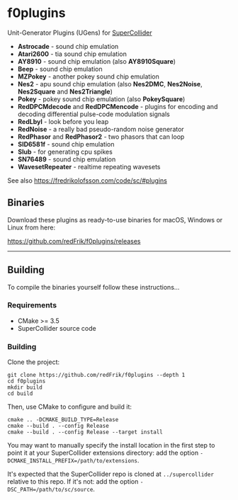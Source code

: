 # f0plugins

Unit-Generator Plugins (UGens) for [SuperCollider](https://supercollider.github.io)

* __Astrocade__ - sound chip emulation
* __Atari2600__ - tia sound chip emulation
* __AY8910__ - sound chip emulation (also __AY8910Square__)
* __Beep__ - sound chip emulation
* __MZPokey__ - another pokey sound chip emulation
* __Nes2__ - apu sound chip emulation (also __Nes2DMC__, __Nes2Noise__, __Nes2Square__ and __Nes2Triangle__)
* __Pokey__ - pokey sound chip emulation (also __PokeySquare__)
* __RedDPCMdecode__ and __RedDPCMencode__ - plugins for encoding and decoding differential pulse-code modulation signals
* __RedLbyl__ - look before you leap
* __RedNoise__ - a really bad pseudo-random noise generator
* __RedPhasor__ and __RedPhasor2__ - two phasors that can loop
* __SID6581f__ - sound chip emulation
* __Slub__ - for generating cpu spikes
* __SN76489__ - sound chip emulation
* __WavesetRepeater__ - realtime repeating wavesets

See also <https://fredrikolofsson.com/code/sc/#plugins>

## Binaries

Download these plugins as ready-to-use binaries for macOS, Windows or Linux from here:

<https://github.com/redFrik/f0plugins/releases>

---

## Building

To compile the binaries yourself follow these instructions...

### Requirements

- CMake >= 3.5
- SuperCollider source code

### Building

Clone the project:

    git clone https://github.com/redFrik/f0plugins --depth 1
    cd f0plugins
    mkdir build
    cd build

Then, use CMake to configure and build it:

    cmake .. -DCMAKE_BUILD_TYPE=Release
    cmake --build . --config Release
    cmake --build . --config Release --target install

You may want to manually specify the install location in the first step to point it at your
SuperCollider extensions directory: add the option `-DCMAKE_INSTALL_PREFIX=/path/to/extensions`.

It's expected that the SuperCollider repo is cloned at `../supercollider` relative to this repo. If
it's not: add the option `-DSC_PATH=/path/to/sc/source`.

